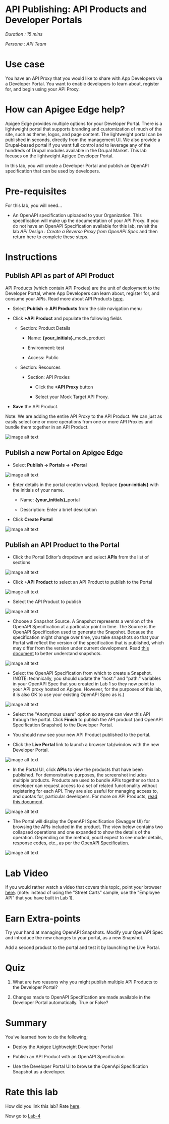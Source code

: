 # API Publishing: API Products and Developer Portals

*Duration : 15 mins*

*Persona : API Team*

# Use case

You have an API Proxy that you would like to share with App Developers via a Developer Portal.  You want to enable developers to learn about, register for, and begin using your API Proxy.

# How can Apigee Edge help?

Apigee Edge provides multiple options for your Developer Portal.  There is a lightweight portal that supports branding and customization of much of the site, such as theme, logos, and page content.  The lightweight portal can be published in seconds, directly from the management UI.  We also provide a Drupal-based portal if you want full control and to leverage any of the hundreds of Drupal modules available in the Drupal Market.  This lab focuses on the lightweight Apigee Developer Portal.

In this lab, you will create a Developer Portal and publish an OpenAPI specification that can be used by developers.

# Pre-requisites

For this lab, you will need…

* An OpenAPI specification uploaded to your Organization.  This specification will make up the documentation of your API Proxy.  If you do not have an OpenAPI Specification available for this lab, revisit the lab *API Design : Create a Reverse Proxy from OpenAPI Spec* and then return here to complete these steps.

# Instructions

## Publish API as part of API Product

API Products (which contain API Proxies) are the unit of deployment to the Developer Portal, where App Developers can learn about, register for, and consume your APIs.  Read more about API Products [here](http://docs.apigee.com/developer-services/content/what-api-product).

* Select **Publish → API Products** from the side navigation menu

* Click  **+API Product** and populate the following fields

    * Section: Product Details

        * Name: **{your_initials}**_mock_product

        * Environment: test

        * Access: Public

    * Section: Resources

        * Section: API Proxies

            * Click the **+API Proxy** button

            * Select your Mock Target API Proxy.

* **Save** the API Product.

Note: We are adding the entire API Proxy to the API Product.  We can just as easily select one or more operations from one or more API Proxies and bundle them together in an API Product.

![image alt text](./media/create_product.png)

## Publish a new Portal on Apigee Edge

* Select **Publish → Portals → +Portal**

![image alt text](./media/create_portal.png)

* Enter details in the portal creation wizard. Replace **{your-initials}** with the initials of your name.

  * Name: **{your_initials}**_portal

  * Description: Enter a brief description

* Click **Create Portal**

![image alt text](./media/create_portal_2.png)

## Publish an API Product to the Portal

* Click the Portal Editor’s dropdown and select **APIs** from the list of sections

![image alt text](./media/select_apis_dropdown.png)

* Click **+API Product** to select an API Product to publish to the Portal

![image alt text](./media/add_product_to_portal.png)

* Select the API Product to publish

![image alt text](./media/select_product.png)

* Choose a Snapshot Source.  A Snapshot represents a version of the OpenAPI Specification at a particular point in time.  The Source is the OpenAPI Specification used to generate the Snapshot.  Because the specification might change over time, you take snapshots so that your Portal will reflect the version of the specification that is published, which may differ from the version under current development.  Read [this document](https://docs-new.apigee.com/publish-apis#snapshot-overview) to better understand snapshots.

![image alt text](./media/add_product.png)

* Select the OpenAPI Specification from which to create a Snapshot. (NOTE: technically, you should update the "host:" and "path:" variables in your OpenAPI Spec that you created in Lab 1 so they now point to your API proxy hosted on Apigee.  However, for the purposes of this lab, it is also OK to use your existing OpenAPI Spec as is.)

![image alt text](./media/select_spec_for_doc.png)

* Select the "Anonymous users" option so anyone can view this API through the portal. Click **Finish** to publish the API product (and OpenAPI Specification Snapshot) to the Developer Portal.

* You should now see your new API Product published to the portal.

* Click the **Live Portal** link to launch a browser tab/window with the new Developer Portal.

![image alt text](./media/product_added.png)

* In the Portal UI, click **APIs** to view the products that have been published. For demonstrative purposes, the screenshot includes multiple products. Products are used to bundle APIs together so that a developer can request access to a set of related functionality without registering for each API.  They are also useful for managing access to, and quotas for, particular developers.  For more on API Products, [read this document](http://docs.apigee.com/developer-services/content/what-api-product).

![image alt text](./media/portal_view_api_docs.png)

* The Portal will display the OpenAPI Specification (Swagger UI) for browsing the APIs included in the product.  The view below contains two collapsed operations and one expanded to show the details of the operation.  Depending on the method, you’d expect to see model details, response codes, etc., as per the [OpenAPI Specification](https://github.com/OAI/OpenAPI-Specification/blob/master/versions/2.0.md).

![image alt text](./media/portal_docs.png)

# Lab Video

If you would rather watch a video that covers this topic, point your browser [here](https://www.youtube.com/watch?v=_gDpzDJPNQg). (note: instead of using the "Street Carts" sample, use the "Employee API" that you have built in Lab 1).

# Earn Extra-points

Try your hand at managing OpenAPI Snapshots.  Modify your OpenAPI Spec and introduce the new changes to your portal, as a new Snapshot.

Add a second product to the portal and test it by launching the Live Portal.

# Quiz

1. What are two reasons why you might publish multiple API Products to the Developer Portal?

2. Changes made to OpenAPI Specification are made available in the Developer Portal automatically.  True or False?

# Summary

You’ve learned how to do the following;

* Deploy the Apigee Lightweight Developer Portal

* Publish an API Product with an OpenAPI Specification

* Use the Developer Portal UI to browse the OpenApi Specification Snapshot as a developer.

# Rate this lab

How did you link this lab? Rate [here](https://goo.gl/forms/j33WG2U0NFf02QHi1).

Now go to [Lab-4](../Lab%204%20API%20Consumption%20-%20Developers%20and%20Apps)
